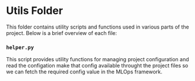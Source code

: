 # Utils Folder

This folder contains utility scripts and functions used in various parts of the project. Below is a brief overview of each file:


### `helper.py`
This script provides utility functions for managing project configuration and read the configation make that config available throught the project files so we can fetch the required config value in the MLOps framework.




